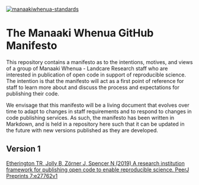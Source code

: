 [![manaakiwhenua-standards](https://github.com/manaakiwhenua/manaakiwhenua-manifesto/workflows/manaakiwhenua-standards/badge.svg)](https://github.com/manaakiwhenua/manaakiwhenua-standards)

# The Manaaki Whenua GitHub Manifesto

This repository contains a manifesto as to the intentions, motives, and views of a group of Manaaki Whenua - Landcare Research staff 
who are interested in publication of open code in support of reproducible science.  The intention is that the manifesto will
act as a first point of reference for staff to learn more about and discuss the process and expectations for publishing their code.

We envisage that this manifesto will be a living document that evolves over time to adapt to changes in staff requirements and to respond
to changes in code publishing services.  As such, the manifesto has been written in Markdown, and is held in a repository here such that
it can be updated in the future with new versions published as they are developed.

## Version 1

[Etherington TR, Jolly B, Zörner J, Spencer N (2019) A research institution framework for publishing open code to enable reproducible science. PeerJ Preprints 7:e27762v1](https://doi.org/10.7287/peerj.preprints.27762v1)
